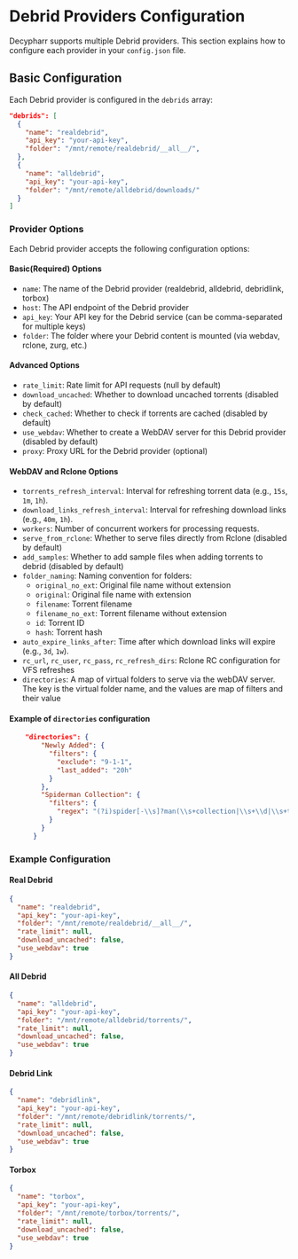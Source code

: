 
# Debrid Providers Configuration

Decypharr supports multiple Debrid providers. This section explains how to configure each provider in your `config.json` file.

## Basic Configuration

Each Debrid provider is configured in the `debrids` array:

```json
"debrids": [
  {
    "name": "realdebrid",
    "api_key": "your-api-key",
    "folder": "/mnt/remote/realdebrid/__all__/",
  },
  {
    "name": "alldebrid",
    "api_key": "your-api-key",
    "folder": "/mnt/remote/alldebrid/downloads/"
  }
]
```

### Provider Options

Each Debrid provider accepts the following configuration options:


#### Basic(Required) Options

- `name`: The name of the Debrid provider (realdebrid, alldebrid, debridlink, torbox)
- `host`: The API endpoint of the Debrid provider
- `api_key`: Your API key for the Debrid service (can be comma-separated for multiple keys)
- `folder`: The folder where your Debrid content is mounted (via webdav, rclone, zurg, etc.)

#### Advanced Options

- `rate_limit`: Rate limit for API requests (null by default)
- `download_uncached`: Whether to download uncached torrents (disabled by default)
- `check_cached`: Whether to check if torrents are cached (disabled by default)
- `use_webdav`: Whether to create a WebDAV server for this Debrid provider (disabled by default)
- `proxy`: Proxy URL for the Debrid provider (optional)

#### WebDAV and Rclone Options
- `torrents_refresh_interval`: Interval for refreshing torrent data (e.g., `15s`, `1m`, `1h`).
- `download_links_refresh_interval`: Interval for refreshing download links (e.g., `40m`, `1h`).
- `workers`: Number of concurrent workers for processing requests.
- `serve_from_rclone`: Whether to serve files directly from Rclone (disabled by default)
- `add_samples`: Whether to add sample files when adding torrents to debrid (disabled by default)
- `folder_naming`: Naming convention for folders:
    - `original_no_ext`: Original file name without extension
    - `original`: Original file name with extension
    - `filename`: Torrent filename
    - `filename_no_ext`: Torrent filename without extension
    - `id`: Torrent ID
    - `hash`: Torrent hash
- `auto_expire_links_after`: Time after which download links will expire (e.g., `3d`, `1w`).
- `rc_url`, `rc_user`, `rc_pass`, `rc_refresh_dirs`: Rclone RC configuration for VFS refreshes
- `directories`: A map of virtual folders to serve via the webDAV server. The key is the virtual folder name, and the values are map of filters and their value

#### Example of `directories` configuration
```json
    "directories": {
        "Newly Added": {
          "filters": {
            "exclude": "9-1-1",
            "last_added": "20h"
          }
        },
        "Spiderman Collection": {
          "filters": {
            "regex": "(?i)spider[-\\s]?man(\\s+collection|\\s+\\d|\\s+trilogy|\\s+complete|\\s+ultimate|\\s+box\\s+set|:?\\s+homecoming|:?\\s+far\\s+from\\s+home|:?\\s+no\\s+way\\s+home)"
          }
        }
      }
```

### Example Configuration

#### Real Debrid

```json
{
  "name": "realdebrid",
  "api_key": "your-api-key",
  "folder": "/mnt/remote/realdebrid/__all__/",
  "rate_limit": null,
  "download_uncached": false,
  "use_webdav": true
}
```

#### All Debrid

```json
{
  "name": "alldebrid",
  "api_key": "your-api-key",
  "folder": "/mnt/remote/alldebrid/torrents/",
  "rate_limit": null,
  "download_uncached": false,
  "use_webdav": true
}
```

#### Debrid Link

```json
{
  "name": "debridlink",
  "api_key": "your-api-key",
  "folder": "/mnt/remote/debridlink/torrents/",
  "rate_limit": null,
  "download_uncached": false,
  "use_webdav": true
}
```

#### Torbox

```json
{
  "name": "torbox",
  "api_key": "your-api-key",
  "folder": "/mnt/remote/torbox/torrents/",
  "rate_limit": null,
  "download_uncached": false,
  "use_webdav": true
}
```